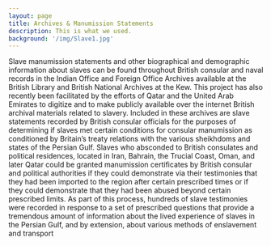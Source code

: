 ```yaml
---
layout: page
title: Archives & Manumission Statements
description: This is what we used.
background: '/img/Slave1.jpg'
---
```


Slave manumission statements and other biographical and demographic information about slaves can be found throughout British consular and naval records in the Indian Office and Foreign Office Archives available at the British Library and British National Archives at the Kew. This project has also recently been facilitated by the efforts of Qatar and the United Arab Emirates to digitize and to make publicly available over the internet British archival materials related to slavery. Included in these archives are slave statements recorded by British consular officials for the purposes of determining if slaves met certain conditions for consular manumission as conditioned by Britain’s treaty relations with the various sheikhdoms and states of the Persian Gulf. Slaves who absconded to British consulates and political residences, located in Iran, Bahrain, the Trucial Coast, Oman, and later Qatar could be granted manumission certificates by British consular and political authorities if they could demonstrate via their testimonies that they had been imported to the region after certain prescribed times or if they could demonstrate that they had been abused beyond certain prescribed limits. As part of this process, hundreds of slave testimonies were recorded in response to a set of prescribed questions that provide a tremendous amount of information about the lived experience of slaves in the Persian Gulf, and by extension, about various methods of enslavement and transport

